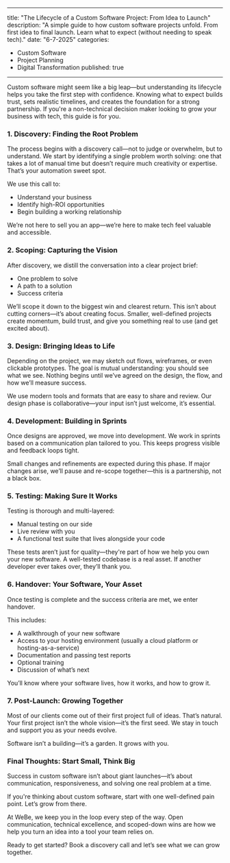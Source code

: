 
---
title: "The Lifecycle of a Custom Software Project: From Idea to Launch"
description: "A simple guide to how custom software projects unfold. From first idea to final launch. Learn what to expect (without needing to speak tech)."
date: "6-7-2025"
categories:
- Custom Software
- Project Planning
- Digital Transformation
published: true
---

Custom software might seem like a big leap—but understanding its lifecycle helps you take the first step with confidence. Knowing what to expect builds trust, sets realistic timelines, and creates the foundation for a strong partnership. If you're a non-technical decision maker looking to grow your business with tech, this guide is for you.

### 1. Discovery: Finding the Root Problem
The process begins with a discovery call—not to judge or overwhelm, but to understand. We start by identifying a single problem worth solving: one that takes a lot of manual time but doesn’t require much creativity or expertise. That’s your automation sweet spot.

We use this call to:
- Understand your business
- Identify high-ROI opportunities
- Begin building a working relationship

We’re not here to sell you an app—we’re here to make tech feel valuable and accessible.

### 2. Scoping: Capturing the Vision
After discovery, we distill the conversation into a clear project brief:
- One problem to solve
- A path to a solution
- Success criteria

We’ll scope it down to the biggest win and clearest return. This isn’t about cutting corners—it’s about creating focus. Smaller, well-defined projects create momentum, build trust, and give you something real to use (and get excited about).

### 3. Design: Bringing Ideas to Life
Depending on the project, we may sketch out flows, wireframes, or even clickable prototypes. The goal is mutual understanding: you should see what we see. Nothing begins until we’ve agreed on the design, the flow, and how we’ll measure success.

We use modern tools and formats that are easy to share and review. Our design phase is collaborative—your input isn’t just welcome, it’s essential.

### 4. Development: Building in Sprints
Once designs are approved, we move into development. We work in sprints based on a communication plan tailored to you. This keeps progress visible and feedback loops tight.

Small changes and refinements are expected during this phase. If major changes arise, we’ll pause and re-scope together—this is a partnership, not a black box.

### 5. Testing: Making Sure It Works
Testing is thorough and multi-layered:
- Manual testing on our side
- Live review with you
- A functional test suite that lives alongside your code

These tests aren’t just for quality—they're part of how we help you own your new software. A well-tested codebase is a real asset. If another developer ever takes over, they’ll thank you.

### 6. Handover: Your Software, Your Asset
Once testing is complete and the success criteria are met, we enter handover.

This includes:
- A walkthrough of your new software
- Access to your hosting environment (usually a cloud platform or hosting-as-a-service)
- Documentation and passing test reports
- Optional training
- Discussion of what’s next

You’ll know where your software lives, how it works, and how to grow it.

### 7. Post-Launch: Growing Together
Most of our clients come out of their first project full of ideas. That’s natural. Your first project isn’t the whole vision—it’s the first seed. We stay in touch and support you as your needs evolve.

Software isn’t a building—it’s a garden. It grows with you.

### Final Thoughts: Start Small, Think Big
Success in custom software isn’t about giant launches—it’s about communication, responsiveness, and solving one real problem at a time.

If you're thinking about custom software, start with one well-defined pain point. Let’s grow from there.

At WeBe, we keep you in the loop every step of the way. Open communication, technical excellence, and scoped-down wins are how we help you turn an idea into a tool your team relies on.

Ready to get started? Book a discovery call and let’s see what we can grow together.

